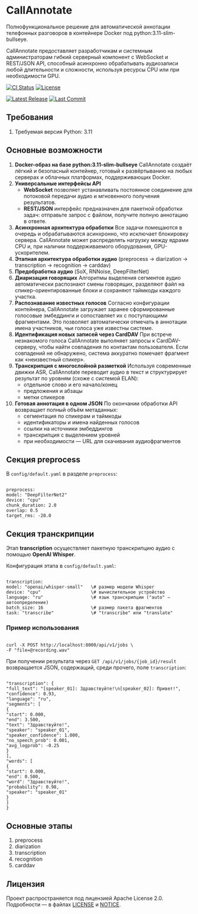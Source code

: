 # CallAnnotate

Полнофункциональное решение для автоматической аннотации телефонных разговоров в контейнере Docker под python:3.11-slim-bullseye.

CallAnnotate предоставляет разработчикам и системным администраторам гибкий серверный компонент с WebSocket и REST/JSON API, способный асинхронно обрабатывать аудиозаписи любой длительности и сложности, используя ресурсы CPU или при необходимости GPU.


<!-- Badges -->
[![CI Status](https://github.com/momentics/CallAnnotate/actions/workflows/ci.yml/badge.svg)](https://github.com/moment/CallAnnotate/actions/workflows/ci.yml)   [![License](https://img.shields.io/badge/license-Apache%202.0-blue.svg)](LICENSE)

[![Latest Release](https://img.shields.io/github/v/release/momentics/CallAnnotate?style=for-the-badge)](https://github.com/momentics/CallAnnotate/releases)   [![Last Commit](https://img.shields.io/github/last-commit/momentics/CallAnnotate?style=for-the-badge)](https://github.com/momentics/CallAnnotate/commits/main)


## Требования

1. Требуемая версия Python: 3.11

## Основные возможности

1. **Docker-образ на базе python:3.11-slim-bullseye**
CallAnnotate создаёт лёгкий и безопасный контейнер, готовый к развёртыванию на любых серверах и облачных платформах, поддерживающих Docker. 
2. **Универсальные интерфейсы API**
    - **WebSocket** позволяет устанавливать постоянное соединение для потоковой передачи аудио и мгновенного получения результатов.
    - **REST/JSON** интерфейс предназначен для пакетной обработки задач: отправьте запрос с файлом, получите полную аннотацию в ответе.
3. **Асинхронная архитектура обработки**
Все задачи помещаются в очередь и обрабатываются асинхронно, что исключает блокировку сервера. CallAnnotate может распределять нагрузку между ядрами CPU и, при наличии поддерживаемого оборудования, GPU-ускорителем.
4. **Этапная архитектура обработки аудио** (preprocess → diarization → transcription → recognition → carddav)  
5. **Предобработка аудио** (SoX, RNNoise, DeepFilterNet)  
4. **Диаризация говорящих**
Алгоритмы выделения сегментов аудио автоматически распознают смены говорящих, разделяют файл на спикер-ориентированные блоки и сохраняют таймкоды каждого участка.
5. **Распознавание известных голосов**
Согласно конфигурации контейнера, CallAnnotate загружает заранее сформированные голосовые эмбеддинги и сопоставляет их с поступающими фрагментами. Это позволяет автоматически отмечать в аннотации имена участников, чьи голоса уже известны системе.
6. **Идентификация новых записей через CardDAV**
При встрече незнакомого голоса CallAnnotate выполняет запросы к CardDAV-серверу, чтобы найти совпадения по контактам пользователя. Если совпадений не обнаружено, система аккуратно помечает фрагмент как «неизвестный спикер».
7. **Транскрипция с многослойной разметкой**
Используя современные движки ASR, CallAnnotate переводит аудио в текст и структурирует результат по уровням (схоже с системой ELAN):
    - отдельное слово и его начало/конец
    - предложения и абзацы
    - метки спикеров
8. **Готовая аннотация в одном JSON**
По окончании обработки API возвращает полный объём метаданных:
    - сегментация по спикерам и таймкоды
    - идентификаторы и имена найденных голосов
    - ссылки на источники эмбеддингов
    - транскрипция с выделением уровней
    - при необходимости — URL для скачивания аудиофрагментов



## Секция preprocess

В `config/default.yaml` в разделе `preprocess`:
```

preprocess:
model: "DeepFilterNet2"
device: "cpu"
chunk_duration: 2.0
overlap: 0.5
target_rms: -20.0

```

## Секция транскрипции

Этап **transcription** осуществляет пакетную транскрипцию аудио с помощью **OpenAI Whisper**.  

Конфигурация этапа в `config/default.yaml`:
```

transcription:
model: "openai/whisper-small"   \# размер модели Whisper
device: "cpu"                   \# вычислительное устройство
language: "ru"                  \# язык транскрипции ("auto" — автоопределение)
batch_size: 16                  \# размер пакета фрагментов
task: "transcribe"              \# "transcribe" или "translate"

```

### Пример использования

```

curl -X POST http://localhost:8000/api/v1/jobs \
-F "file=@recording.wav"

```

При получении результата через
`GET /api/v1/jobs/{job_id}/result` возвращается JSON, содержащий, среди прочего, поле `transcription`:
```

"transcription": {
"full_text": "[speaker_01]: Здравствуйте!\n[speaker_02]: Привет!",
"confidence": 0.93,
"language": "ru",
"segments": [
{
"start": 0.000,
"end": 3.500,
"text": "Здравствуйте!",
"speaker": "speaker_01",
"speaker_confidence": 1.000,
"no_speech_prob": 0.001,
"avg_logprob": -0.25
}
],
"words": [
{
"start": 0.000,
"end": 0.500,
"word": "Здравствуйте!",
"probability": 0.98,
"speaker": "speaker_01"
}
]
}

```

## Основные этапы

1. preprocess  
2. diarization  
3. transcription  
4. recognition  
5. carddav  


## Лицензия

Проект распространяется под лицензией Apache License 2.0. Подробности — в файлах [LICENSE](LICENSE) и [NOTICE](NOTICE).
